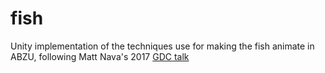 # fish

Unity implementation of the techniques use for making the fish animate in ABZU, following  Matt Nava's 2017 [GDC talk](https://youtu.be/l9NX06mvp2E)